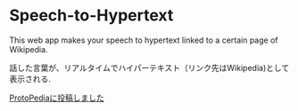 # Speech-to-Hypertext
This web app makes your speech to hypertext linked to a certain page of Wikipedia.

話した言葉が、リアルタイムでハイパーテキスト（リンク先はWikipedia)として表示される.

[ProtoPediaに投稿しました](https://protopedia.net/prototype/3104)
